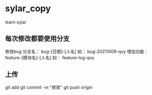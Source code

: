 # sylar_copy

learn sylar

## 每次修改都要使用分支
修改bug 分支名：  bug-[日期]-[人名]  如： bug-20211009-qxy
增加功能：  feature-[模块名]-[人名]  如： feature-log-qxy


## 上传
git add
git commit -m "修改"
git push origin <branch>
